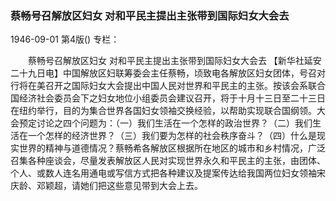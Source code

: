 ### 蔡畅号召解放区妇女  对和平民主提出主张带到国际妇女大会去

1946-09-01
第4版()
专栏：

　　蔡畅号召解放区妇女
    对和平民主提出主张带到国际妇女大会去
    【新华社延安二十九日电】中国解放区妇联筹委会主任蔡畅，顷致电各解放区妇女团体，号召对行将在美召开之国际妇女大会提出中国人民对世界和平民主的主张。按该会系联合国经济社会委员会下之妇女地位小组委员会建议召开，将于十月十三日至二十三日在纽约举行，目的为集合世界各国妇女领袖交换经验，以帮助实现联合国纲领。大会预定讨论之四个问题为：（一）我们生活在一个怎样的政治世界？（二）我们生活在一个怎样的经济世界？（三）我们要为怎样的社会秩序奋斗？（四）什么是现实世界的精神与道德情况？蔡畅希各解放区根据所在地区的城市和乡村情况，广泛召集各种座谈会，尽量发表解放区人民对实现世界永久和平民主的主张，由团体、个人、或数人连名用通电或写信方式把各种建议及提案传达给我国两位妇女领袖宋庆龄、邓颖超，请她们把这些意见带到大会上去。
